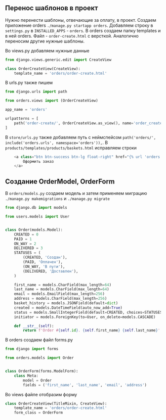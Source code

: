 ## Перенос шаблонов в проект
Нужно перенести шаблоны, отвечающие за оплату, в проект. Создаем приложение orders ` ./manage.py startapp orders
`. Добавляем строку в `settings.py` в `INSTALLED_APPS` - `orders`. В orders создаем папку templates и в ней orders. Файл - `order-create.html` с версткой. Аналогично переносим другие нужные шаблоны. 

Во views.py добавляем нужные данные
```python
from django.views.generic.edit import CreateView

class OrderCreateView(CreateView):
    template_name = 'orders/order-create.html'
```
В urls.py также пишем
```python
from django.urls import path

from orders.views import (OrderCreateView)

app_name = 'orders'

urlpatterns = [
    path('order-create/', OrderCreateView.as_view(), name='order_create'),
]
```
В `store/urls.py` также добавляем путь с неймспейсом `path('orders/', include('orders.urls', namespace='orders')),`.
В `products/templates/products/baskets.html` исправляем строки
```python
    <a class="btn btn-success btn-lg float-right" href="{% url 'orders:order_create' %}">
        Оформить заказ
    </a>
```

## Создание OrderModel, OrderForm
В `orders/models.py` создаем модель и затем применяем миграцию `./manage.py makemigrations` и `./manage.py migrate`
```python
from django.db import models

from users.models import User


class Order(models.Model):
    CREATED = 0
    PAID = 1
    ON_WAY = 2
    DELIVERED = 3
    STATUSES = (
        (CREATED, 'Создан'),
        (PAID, 'Оплачен'),
        (ON_WAY, 'В пути'),
        (DELIVERED, 'Доставлен'),
    )

    first_name = models.CharField(max_length=64)
    last_name = models.CharField(max_length=64)
    email = models.EmailField(max_length=256)
    address = models.CharField(max_length=256)
    basket_history = models.JSONField(default=dict)
    created = models.DateTimeField(auto_now_add=True)
    status = models.SmallIntegerField(default=CREATED, choices=STATUSES)
    initiator = models.ForeignKey(to=User, on_delete=models.CASCADE)

    def __str__(self):
        return f'Order #{self.id}. {self.first_name} {self.last_name}'
```
В orders создаем файл forms.py
```python
from django import forms

from orders.models import Order


class OrderForm(forms.ModelForm):
    class Meta:
        model = Order
        fields = ('first_name', 'last_name', 'email', 'address')
```
Во views файле отобразим форму
```python
class OrderCreateView(TitleMixin, CreateView):
    template_name = 'orders/order-create.html'
    form_class = OrderForm
```
